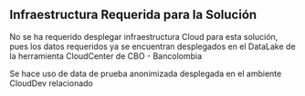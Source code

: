 ## Infraestructura Requerida para la Solución

No se ha requerido desplegar infraestructura Cloud para esta solución, 
pues los datos requeridos ya se encuentran desplegados en el DataLake de   
la herramienta CloudCenter de CBO - Bancolombia

Se hace uso de data de prueba anonimizada desplegada en el ambiente CloudDev relacionado


